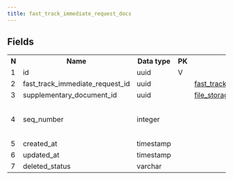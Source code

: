 ```yaml
---
title: fast_track_immediate_request_docs 
---
```


## Fields

<table style="width: 100%">
    <colgroup>
       <col span="1" style="width: 3%;"/>
       <col span="1" style="width: 12%;"/>
       <col span="1" style="width: 10%;"/>
       <col span="1" style="width: 3%;"/>
       <col span="1" style="width: 12%;"/>
       <col span="1" style="width: 60%;"/>
    </colgroup>
  <tr>
    <th>N</th>
    <th>Name</th>
    <th>Data type</th>
    <th>PK</th>
    <th>FK</th>
    <th>Description</th>
  </tr>
<tr><td>1</td><td>id</td><td>uuid</td><td>V</td><td></td><td>autogen</td></tr>
<tr><td>2</td><td>fast_track_immediate_request_id</td><td>uuid</td><td></td><td><a href="fast_track_immediate_requests.md">fast_track_immediate_requests</a></td><td></td></tr>
<tr><td>3</td><td>supplementary_document_id</td><td>uuid</td><td></td><td><a href="file_storage.md">file_storage</a></td><td></td></tr>
<tr><td>4</td><td>seq_number</td><td>integer</td><td></td><td></td><td>Sequential number of this attached document within one fast_track_immediate_request</td></tr>
<tr><td>5</td><td>created_at</td><td>timestamp</td><td></td><td></td><td></td></tr>
<tr><td>6</td><td>updated_at</td><td>timestamp</td><td></td><td></td><td></td></tr>
<tr><td>7</td><td>deleted_status</td><td>varchar</td><td></td><td></td><td>ACTIVE, DELETED</td></tr>

</table>